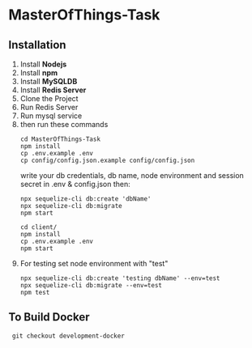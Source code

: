 # MasterOfThings-Task
## Installation

1.  Install  **Nodejs** 
2.  Install  **npm** 
3.  Install  **MySQLDB**
4.  Install  **Redis Server**
5.  Clone the Project
6.  Run Redis Server
7.  Run mysql service
8.  then run these commands     
    ```
    cd MasterOfThings-Task
    npm install
    cp .env.example .env
    cp config/config.json.example config/config.json
    ```
    write your db credentials, db name, node environment and session secret in .env & config.json then:
    ```
    npx sequelize-cli db:create 'dbName'
    npx sequelize-cli db:migrate
    npm start
    
    cd client/
    npm install
    cp .env.example .env
    npm start
    ```
9. For testing set node environment with "test"
   ```
   npx sequelize-cli db:create 'testing dbName' --env=test
   npx sequelize-cli db:migrate --env=test
   npm test
   ```
## To Build Docker
```
 git checkout development-docker 

```
